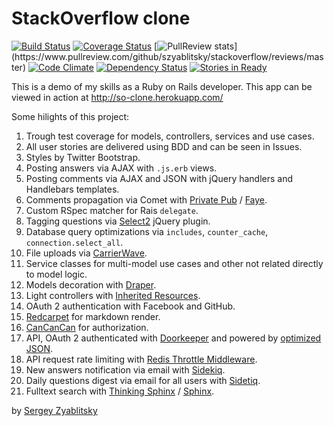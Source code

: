 # StackOverflow clone

[![Build Status](https://travis-ci.org/szyablitsky/stackoverflow.svg?branch=master)](https://travis-ci.org/szyablitsky/stackoverflow)
[![Coverage Status](https://coveralls.io/repos/szyablitsky/stackoverflow/badge.png)](https://coveralls.io/r/szyablitsky/stackoverflow)
[![PullReview stats](https://www.pullreview.com/github/szyablitsky/stackoverflow/badges/master.svg?)](https://www.pullreview.com/github/szyablitsky/stackoverflow/reviews/master)
[![Code Climate](https://codeclimate.com/github/szyablitsky/stackoverflow.png)](https://codeclimate.com/github/szyablitsky/stackoverflow)
[![Dependency Status](https://gemnasium.com/szyablitsky/stackoverflow.svg)](https://gemnasium.com/szyablitsky/stackoverflow)
[![Stories in Ready](https://badge.waffle.io/szyablitsky/stackoverflow.png?label=ready&title=Ready)](https://waffle.io/szyablitsky/stackoverflow)

This is a demo of my skills as a Ruby on Rails developer. This app can be viewed in action at http://so-clone.herokuapp.com/

Some hilights of this project:

1. Trough test coverage for models, controllers, services and use cases.
2. All user stories are delivered using BDD and can be seen in Issues.
3. Styles by Twitter Bootstrap.
4. Posting answers via AJAX with `.js.erb` views.
5. Posting comments via AJAX and JSON with jQuery handlers and Handlebars templates.
6. Comments propagation via Comet with [Private Pub][3] / [Faye][4].
7. Custom RSpec matcher for Rais `delegate`.
8. Tagging questions via [Select2][1] jQuery plugin.
9. Database query optimizations via `includes`, `counter_cache`, `connection.select_all`.
10. File uploads via [CarrierWave][2].
11. Service classes for multi-model use cases and other not related directly to model logic.
12. Models decoration with [Draper][5].
13. Light controllers with [Inherited Resources][6].
14. OAuth 2 authentication with Facebook and GitHub.
15. [Redcarpet][7] for markdown render.
16. [CanCanCan][8] for authorization.
17. API, OAuth 2 authenticated with [Doorkeeper][9] and powered by [optimized JSON][10].
18. API request rate limiting with [Redis Throttle Middleware][11].
19. New answers notification via email with [Sidekiq][12].
20. Daily questions digest via email for all users with [Sidetiq][13].
21. Fulltext search with [Thinking Sphinx][14] / [Sphinx][15].

by [Sergey Zyablitsky](http://finch.pro)

[1]: http://ivaynberg.github.io/select2/
[2]: https://github.com/carrierwaveuploader/carrierwave
[3]: https://github.com/ryanb/private_pub/
[4]: http://faye.jcoglan.com/
[5]: https://github.com/drapergem/draper
[6]: https://github.com/josevalim/inherited_resources
[7]: https://github.com/vmg/redcarpet
[8]: https://github.com/CanCanCommunity/cancancan
[9]: https://github.com/doorkeeper-gem/doorkeeper
[10]: https://github.com/ohler55/oj
[11]: https://github.com/andreareginato/redis-throttle
[12]: https://github.com/mperham/sidekiq
[13]: https://github.com/tobiassvn/sidetiq
[14]: http://pat.github.io/thinking-sphinx/
[15]: http://sphinxsearch.com/
